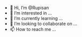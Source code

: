 - 👋 Hi, I’m @Rupisan
- 👀 I’m interested in ...
- 🌱 I’m currently learning ...
- 💞️ I’m looking to collaborate on ...
- 📫 How to reach me ...

<!---
Rupisan/Rupisan is a ✨ special ✨ repository because its `README.md` (this file) appears on your GitHub profile.
You can click the Preview link to take a look at your changes.
--->
